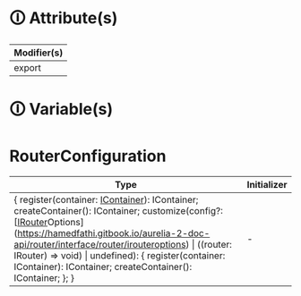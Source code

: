 # &#128712; Attribute(s)

| Modifier(s)                            |
|----------------------------------------|
| export |

# &#128712; Variable(s)

# RouterConfiguration

| Type                        | Initializer                       |
|-----------------------------|-----------------------------------|
| { register(container: [IContainer](https://hamedfathi.gitbook.io/aurelia-2-doc-api/kernel/interface/di/icontainer)): IContainer; createContainer(): IContainer; customize(config?: [[IRouter](https://hamedfathi.gitbook.io/aurelia-2-doc-api/router/interface/router/irouter)Options](https://hamedfathi.gitbook.io/aurelia-2-doc-api/router/interface/router/irouteroptions) &#124; ((router: IRouter) =&gt; void) &#124; undefined): { register(container: IContainer): IContainer; createContainer(): IContainer; }; } | - |